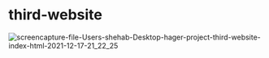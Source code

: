 # third-website
![screencapture-file-Users-shehab-Desktop-hager-project-third-website-index-html-2021-12-17-21_22_25](https://user-images.githubusercontent.com/72953453/146597106-bdc6bfd4-5537-480b-8c70-c877053949e3.png)
